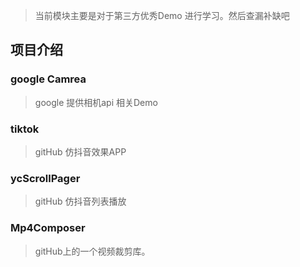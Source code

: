 > 当前模块主要是对于第三方优秀Demo 进行学习。然后查漏补缺吧
## 项目介绍
### google Camrea 
> google 提供相机api 相关Demo
### tiktok
> gitHub 仿抖音效果APP
### ycScrollPager 
> gitHub 仿抖音列表播放
### Mp4Composer
> gitHub上的一个视频裁剪库。

